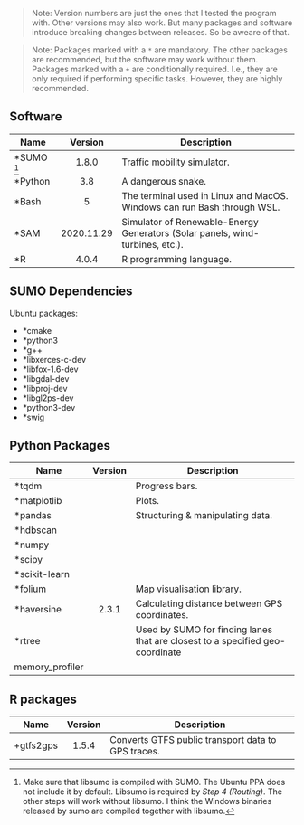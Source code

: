 > Note: Version numbers are just the ones that I tested the program with. Other 
> versions may also work. But many packages and software introduce breaking 
> changes between releases. So be aweare of that.

> Note: Packages marked with a `*` are mandatory. The other packages are 
> recommended, but the software may work without them. Packages marked with a
> `+` are conditionally required. I.e., they are only required if performing 
> specific tasks. However, they are highly recommended.


Software
--------

| Name       |   Version  | Description                                                                   |
|------------|:----------:|-------------------------------------------------------------------------------|
| *SUMO [^1] |    1.8.0   | Traffic mobility simulator.                                                   |
| *Python    |     3.8    | A dangerous snake.                                                            |
| *Bash      |      5     | The terminal used in Linux and MacOS. Windows can run Bash through WSL.       |
| *SAM       | 2020.11.29 | Simulator of Renewable-Energy Generators (Solar panels, wind-turbines, etc.). |
| *R         |    4.0.4   | R programming language.                                                       |


SUMO Dependencies
-----------------
Ubuntu packages:
- *cmake 
- *python3 
- *g++ 
- *libxerces-c-dev 
- *libfox-1.6-dev 
- *libgdal-dev 
- *libproj-dev 
- *libgl2ps-dev 
- *python3-dev 
- *swig  <!-- I think... -->


Python Packages
---------------

| Name            | Version | Description                                                                   |
|-----------------|:-------:|-------------------------------------------------------------------------------|
| *tqdm           |         | Progress bars.                                                                |
| *matplotlib     |         | Plots.                                                                        |
| *pandas         |         | Structuring & manipulating data.                                              |
| *hdbscan        |         |                                                                               |
| *numpy          |         |                                                                               |
| *scipy          |         |                                                                               |
| *scikit-learn   |         |                                                                               |
| *folium         |         | Map visualisation library.                                                    |
| *haversine      |  2.3.1  | Calculating distance between GPS coordinates.                                 |
| *rtree          |         | Used by SUMO for finding lanes that are closest to a specified geo-coordinate |
| memory_profiler |         |                                                                               |


R packages
----------

| Name      | Version | Description                                        |
|-----------|:-------:|----------------------------------------------------|
| +gtfs2gps |  1.5.4  | Converts GTFS public transport data to GPS traces. |


[^1]: Make sure that libsumo is compiled with SUMO. The Ubuntu PPA does not 
      include it by default. Libsumo is required by *Step 4 (Routing)*. The 
      other steps will work without libsumo. I think the Windows binaries 
      released by sumo are compiled together with libsumo.
